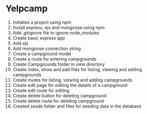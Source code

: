# Yelpcamp

1. Initialize a project using npm
2. Install express, ejs and mongoose using npm
3. Add .gitignore file to ignore node_modules
4. Create basic express app
5. Add ejs
6. Add mongoose connection string 
7. Create a campground model
8. Create a route for entering campgrounds
9. Create Campgrounds folder in view directory 
10. Create index, show and add files for listing, viewing and adding campgrounds
11. Create routes for listing, viewing and adding campgrounds
12. Create edit page for editing the details of a campground
13. Create edit route for editing
14. Create delete button for deleting campground
15. Create delete route for deleting campground
16. Created seeds folder and files for seeding data in the database